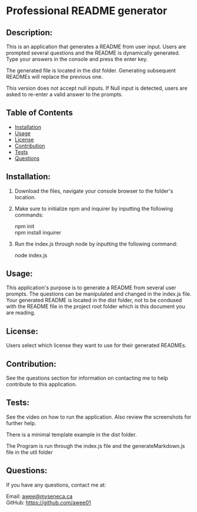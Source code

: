 # Professional README generator


## Description:

This is an application that generates a README from user input. Users are prompted several questions and the README is dynamically generated. Type your answers in the console and press the enter key.

The generated file is located in the dist folder. Generating subsequent READMEs will replace the previous one.

This version does not accept null inputs. If Null input is detected, users are asked to re-enter a valid answer to the prompts.

## Table of Contents

* [Installation](#Installation)
* [Usage](#Usage)
* [License](#License)
* [Contribution](#Contribution)
* [Tests](#Tests)
* [Questions](#Questions)


## Installation:

1. Download the files, navigate your console browser to the folder's location.

2. Make sure to initialize npm and inquirer by inputting the following commands:

    npm init
    <br>
    npm install inquirer

3. Run the index.js through node by inputting the following command:

    node index.js


## Usage:

This application's purpose is to generate a README from several user prompts. The questions can be manipulated and changed in the index.js file. Your generated README is located in the dist folder, not to be condused with the README file in the project root folder which is this document you are reading.


## License:

Users select which license they want to use for their generated READMEs.

## Contribution:

See the questions section for information on contacting me to help contribute to this application.

## Tests:

See the video on how to run the application. Also review the screenshots for further help.

There is a minimal template example in the dist folder. 

The Program is run through the index.js file and the generateMarkdown.js file in the util folder


## Questions:

If you have any questions, contact me at:

Email: awee@myseneca.ca
<br>
GitHub: https://github.com/awee01
